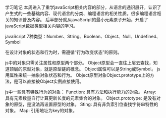 学习笔记
本周进入了重学javaScript相关内容的部分，从语言的通识展开，认识了产生式的一些基础内容、现代语言的分类、编程语言的相关性质。很多编程语言相关的知识普及内容。
后半部分就从javaScript的最小元素原子开始，开启了javaScript数据类型相关内容的学习。

javaScript 7种类型：Number、String、Boolean、Object、Null、Undefined、Symbol

在设计对象的状态和行为时，需遵循“行为改变状态”的原则。

js中的对象只需关注属性和原型两个部分。
Object原型会一直往上层去查找，知道顶层的原型对象，就是原型链的概念。
Object属性可以是String或Symbol。
js用属性来统一抽象对象状态和行为。
Object原型对象Object.prototype上的方法，是可以直接被Object实例直接使用。

js中一些具有特殊行为的对象：
Function: 具有方法和执行能力的对象。
Array: 具有元素数量自行计算更新长度的元素集合的对象。
Object.prototype: 是没有对象的原型，是没法再设置原型的对象。
Sting: 具有非负索引位查找字符串特性的对象。
Map: 引用地址为key的对象。

